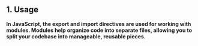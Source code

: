 ## 1. Usage
__In JavaScript, the export and import directives are used for working with modules. Modules help organize code into separate files, allowing you to split your codebase into manageable, reusable pieces.__
